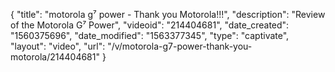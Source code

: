 {
    "title": "motorola g⁷ power - Thank you Motorola!!!",
    "description": "Review of the Motorola G⁷ Power",
    "videoid": "214404681",
    "date_created": "1560375696",
    "date_modified": "1563377345",
    "type": "captivate",
    "layout": "video",
    "url": "\/v\/motorola-g7-power-thank-you-motorola\/214404681"
}